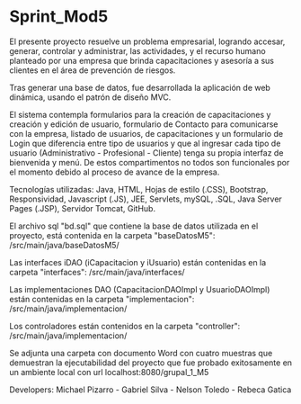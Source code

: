 # Sprint_Mod5
El presente proyecto resuelve un problema empresarial, logrando accesar, generar, controlar y administrar, las actividades, y el recurso humano planteado por una empresa que brinda capacitaciones y asesoría a sus clientes en el área de prevención de riesgos.

Tras generar una base de datos, fue desarrollada la aplicación de web dinámica, usando el patrón de diseño MVC. 

El sistema contempla formularios para la creación de capacitaciones y creación y edición de usuario, formulario de Contacto para comunicarse con la empresa, listado de usuarios, de capacitaciones y un formulario de Login que diferencia entre tipo de usuarios y que al ingresar cada tipo de usuario (Administrativo - Profesional - Cliente) tenga su propia interfaz de bienvenida y menú. De estos compartimentos no todos son funcionales por el momento debido al proceso de avance de la empresa.

Tecnologías utilizadas: Java, HTML, Hojas de estilo (.CSS), Bootstrap, Responsividad, Javascript (.JS), JEE, Servlets, mySQL, .SQL, Java Server Pages (.JSP), Servidor Tomcat, GitHub.

El archivo sql "bd.sql" que contiene la base de datos utilizada en el proyecto, está contenida en la carpeta "baseDatosM5": /src/main/java/baseDatosM5/

Las interfaces iDAO (iCapacitacion y iUsuario) están contenidas en la carpeta "interfaces": /src/main/java/interfaces/

Las implementaciones DAO (CapacitacionDAOImpl y UsuarioDAOImpl) están contenidas en la carpeta "implementacion": /src/main/java/implementacion/

Los controladores están contenidos en la carpeta "controller": /src/main/java/implementacion/

Se adjunta una carpeta con documento Word con cuatro muestras que demuestran la ejecutabilidad del
proyecto que fue probado exitosamente en un ambiente local con url localhost:8080/grupal_1_M5


Developers: Michael Pizarro - Gabriel Silva - Nelson Toledo - Rebeca Gatica 
